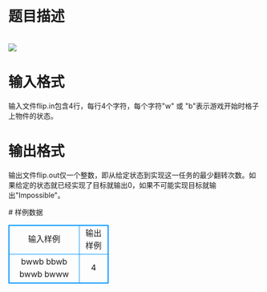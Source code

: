 # 

 
 # 题目描述 
<p>
<br><img src="/source/joyoi/tyvj-2839/img/aHR0cDovL3d3dy5qb3lvaS5jbi9wcm9ibGVtL3R5dmotMjgzOS9wcm9ibGVtc19pbWFnZXMvMzM3My9wZy5qcGc=.jpg"></img></p> 

 
 # 输入格式 
<p>
输入文件flip.in包含4行，每行4个字符，每个字符"w" 或 "b"表示游戏开始时格子上物件的状态。</p> 

 
 # 输出格式 
<p>
输出文件flip.out仅一个整数，即从给定状态到实现这一任务的最少翻转次数。如果给定的状态就已经实现了目标就输出0，如果不可能实现目标就输出"Impossible"。</p> 
# 样例数据
<style>
        table,table tr th, table tr td { border:1px solid #0094ff; }
        table { width: 200px; min-height: 25px; line-height: 25px; text-align: center; border-collapse: collapse;}   
    </style>
<table>
	<tr>
		<td>输入样例</td>
		<td>输出样例</td>
	</tr>
<tr><td>bwwb
bbwb
bwwb
bwww
</td><td>4</td></tr></table>
